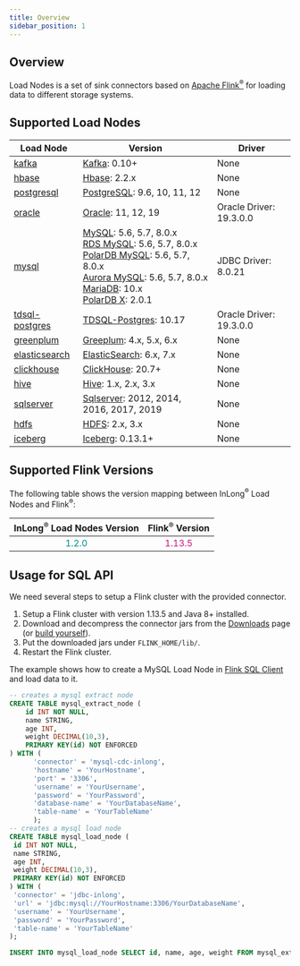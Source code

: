 ```yaml
---
title: Overview
sidebar_position: 1
---
```


## Overview

Load Nodes is a set of sink connectors based on <a href="https://flink.apache.org/">Apache Flink<sup>®</sup></a> for loading data to different storage systems. 

## Supported Load Nodes
| Load Node                             | Version                                                                                                                                                                                                                                                                                                                                                                                                | Driver                  |
|---------------------------------------|--------------------------------------------------------------------------------------------------------------------------------------------------------------------------------------------------------------------------------------------------------------------------------------------------------------------------------------------------------------------------------------------------------|-------------------------|
| [kafka](./kafka.md)                   | [Kafka](https://kafka.apache.org/): 0.10+                                                                                                                                                                                                                                                                                                                                                              | None                    |
| [hbase](./hbase.md)                   | [Hbase](https://hbase.apache.org/): 2.2.x                                                                                                                                                                                                                                                                                                                                                              | None                    |
| [postgresql](./postgres.md)           | [PostgreSQL](https://www.postgresql.org/): 9.6, 10, 11, 12                                                                                                                                                                                                                                                                                                                                             | None                    |
| [oracle](./oracle.md)                 | [Oracle](https://www.oracle.com/index.html): 11, 12, 19                                                                                                                                                                                                                                                                                                                                                | Oracle Driver: 19.3.0.0 |
| [mysql](./mysql.md)                   | [MySQL](https://dev.mysql.com/doc): 5.6, 5.7, 8.0.x <br/> [RDS MySQL](https://www.aliyun.com/product/rds/mysql): 5.6, 5.7, 8.0.x <br/> [PolarDB MySQL](https://www.aliyun.com/product/polardb): 5.6, 5.7, 8.0.x <br/> [Aurora MySQL](https://aws.amazon.com/cn/rds/aurora): 5.6, 5.7, 8.0.x <br/> [MariaDB](https://mariadb.org): 10.x <br/> [PolarDB X](https://github.com/ApsaraDB/galaxysql): 2.0.1 | JDBC Driver: 8.0.21     |
| [tdsql-postgres](./tdsql-postgres.md) | [TDSQL-Postgres](https://cloud.tencent.com/document/product/1129): 10.17                                                                                                                                                                                                                                                                                                                               | Oracle Driver: 19.3.0.0 |
| [greenplum](./greenplum.md)           | [Greeplum](https://greenplum.org/): 4.x, 5.x, 6.x                                                                                                                                                                                                                                                                                                                                                      | None                    |
| [elasticsearch](./elasticsearch.md)   | [ElasticSearch](https://www.elastic.co/): 6.x, 7.x                                                                                                                                                                                                                                                                                                                                                     | None                    |
| [clickhouse](./clickhouse.md)         | [ClickHouse](https://clickhouse.com/): 20.7+                                                                                                                                                                                                                                                                                                                                                           | None                    |
| [hive](./hive.md)                     | [Hive](https://hive.apache.org/): 1.x, 2.x, 3.x                                                                                                                                                                                                                                                                                                                                                        | None                    |
| [sqlserver](./sqlserver.md)           | [Sqlserver](https://www.microsoft.com/sql-server): 2012, 2014, 2016, 2017, 2019                                                                                                                                                                                                                                                                                                                        | None                    |
| [hdfs](./hdfs.md)                     | [HDFS](https://hadoop.apache.org/): 2.x, 3.x                                                                                                                                                                                                                                                                                                                                                           | None                    |
| [iceberg](./iceberg.md)               | [Iceberg](https://iceberg.apache.org/): 0.13.1+                                                                                                                                                                                                                                                                                                                                                        | None                    |


## Supported Flink Versions
The following table shows the version mapping between InLong<sup>®</sup> Load Nodes and Flink<sup>®</sup>:

| InLong<sup>®</sup> Load Nodes Version |          Flink<sup>®</sup> Version          |
|:-------------------------------------:|:-------------------------------------------:|
|  <font color="DarkCyan">1.2.0</font>  | <font color="MediumVioletRed">1.13.5</font> |

## Usage for SQL API

We need several steps to setup a Flink cluster with the provided connector.

1. Setup a Flink cluster with version 1.13.5 and Java 8+ installed.
2. Download and decompress the connector jars from the [Downloads](../../../download/main.md) page (or [build yourself](../../quick_start/how_to_build.md)).
3. Put the downloaded jars under `FLINK_HOME/lib/`.
4. Restart the Flink cluster.

The example shows how to create a MySQL Load Node in [Flink SQL Client](https://ci.apache.org/projects/flink/flink-docs-release-1.13/dev/table/sqlClient.html) and load data to it.

```sql
-- creates a mysql extract node
CREATE TABLE mysql_extract_node (
    id INT NOT NULL,
    name STRING,
    age INT,
    weight DECIMAL(10,3),
    PRIMARY KEY(id) NOT ENFORCED
) WITH (
      'connector' = 'mysql-cdc-inlong',
      'hostname' = 'YourHostname',
      'port' = '3306',
      'username' = 'YourUsername',
      'password' = 'YourPassword',
      'database-name' = 'YourDatabaseName',
      'table-name' = 'YourTableName'
      );
-- creates a mysql load node
CREATE TABLE mysql_load_node (
 id INT NOT NULL,
 name STRING,
 age INT,
 weight DECIMAL(10,3),
 PRIMARY KEY(id) NOT ENFORCED
) WITH (
 'connector' = 'jdbc-inlong',
 'url' = 'jdbc:mysql://YourHostname:3306/YourDatabaseName',
 'username' = 'YourUsername',
 'password' = 'YourPassword',
 'table-name' = 'YourTableName'
);

INSERT INTO mysql_load_node SELECT id, name, age, weight FROM mysql_extract_node;
```